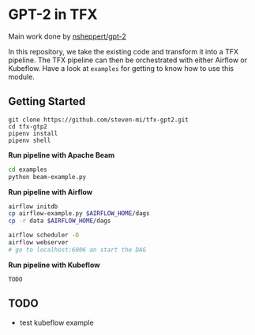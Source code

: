 # GPT-2 in TFX 
Main work done by [nsheppert/gpt-2](https://github.com/nshepperd/gpt-2)

In this repository, we take the existing code and transform it into a TFX pipeline. The TFX pipeline can then be orchestrated with either Airflow or Kubeflow. Have a look at `examples` for getting to know how to use this module.

## Getting Started
```
git clone https://github.com/steven-mi/tfx-gpt2.git
cd tfx-gtp2
pipenv install
pipenv shell
```

**Run pipeline with Apache Beam**
```bash
cd examples
python beam-example.py
```

**Run pipeline with Airflow**
```bash
airflow initdb
cp airflow-example.py $AIRFLOW_HOME/dags
cp -r data $AIRFLOW_HOME/dags

airflow scheduler -D
airflow webserver 
# go to localhost:6006 an start the DAG
```

**Run pipeline with Kubeflow**
```
TODO
```

## TODO
- test kubeflow example
